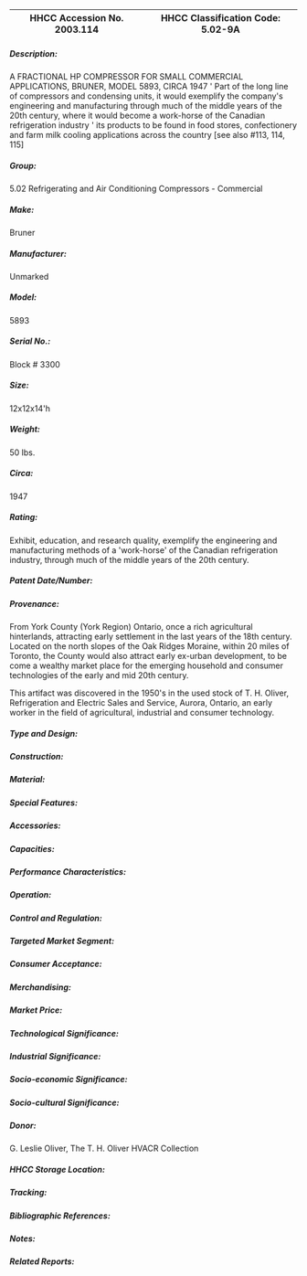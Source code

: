 | **HHCC Accession No. 2003.114** |**HHCC Classification Code:  5.02-9A**|
| ----------- | ----------- |
##### Description:
A FRACTIONAL HP COMPRESSOR FOR SMALL COMMERCIAL APPLICATIONS, BRUNER, MODEL 5893, CIRCA 1947 '  Part of the long line of compressors and condensing units, it would exemplify the company's engineering and manufacturing through much of the middle years of the 20th century, where it would become a work-horse of the Canadian refrigeration industry ' its products to be found in food stores, confectionery and farm milk cooling applications across the country [see  also #113, 114, 115]
##### Group:
5.02 Refrigerating and Air Conditioning Compressors - Commercial

##### Make:
Bruner

##### Manufacturer:
Unmarked

##### Model:
5893

##### Serial No.:
Block # 3300

##### Size:
12x12x14'h

##### Weight:
50 lbs.

##### Circa:
1947

##### Rating:
Exhibit, education, and research quality, exemplify the engineering and manufacturing methods of a 'work-horse' of the Canadian refrigeration industry, through much of the middle years of the 20th century.

##### Patent Date/Number:


##### Provenance:
From York County (York Region) Ontario, once a rich agricultural hinterlands, attracting early settlement in the last years of the 18th century. Located on the north slopes of the Oak Ridges Moraine, within 20 miles of Toronto, the County would also attract early ex-urban development, to be come a wealthy market place for the emerging household and consumer technologies of the early and mid 20th century. 

This artifact was discovered in the 1950's in the used stock of T. H. Oliver, Refrigeration and Electric Sales and Service, Aurora, Ontario, an early worker in the field of agricultural, industrial and consumer technology.

##### Type and Design:


##### Construction:


##### Material:


##### Special Features:


##### Accessories:


##### Capacities:


##### Performance Characteristics:


##### Operation:


##### Control and Regulation:


##### Targeted Market Segment:


##### Consumer Acceptance:


##### Merchandising:


##### Market Price:


##### Technological Significance:


##### Industrial Significance:


##### Socio-economic Significance:


##### Socio-cultural Significance:


##### Donor:
G. Leslie Oliver, The T. H. Oliver HVACR Collection

##### HHCC Storage Location:


##### Tracking:


##### Bibliographic References:


##### Notes:


##### Related Reports:

